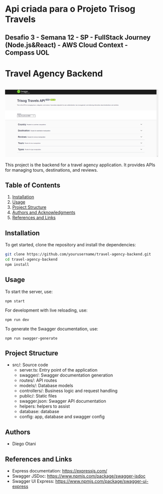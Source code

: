 # Api criada para o Projeto Trisog Travels

## Desafio 3 - Semana 12 - SP - FullStack Journey (Node.js&React) - AWS Cloud Context - Compass UOL

# Travel Agency Backend

<div align="center">
  <br/>
  <img src="docs/swagger.png" alt="Swagger page">
</div>


This project is the backend for a travel agency application. It provides APIs for managing tours, destinations, and reviews.

## Table of Contents

1. [Installation](#installation)
2. [Usage](#usage)
3. [Project Structure](#project-structure)
4. [Authors and Acknowledgments](#authors-and-acknowledgments)
5. [References and Links](#references-and-links)

## Installation

To get started, clone the repository and install the dependencies:

```bash
git clone https://github.com/yourusername/travel-agency-backend.git
cd travel-agency-backend
npm install
```

## Usage

To start the server, use:

```
npm start
```

For development with live reloading, use:
```
npm run dev
```

To generate the Swagger documentation, use:
```
npm run swagger-generate
```

## Project Structure
- src/: Source code
  - server.ts: Entry point of the application
  - swagger/: Swagger documentation generation
  - routes/: API routes
  - models/: Database models
  - controllers/: Business logic and request handling
  - public/: Static files
  - swagger.json: Swagger API documentation
  - helpers: helpers to assist 
  - database: database 
  - config: app, database and swagger config

## Authors

- Diego Otani

## References and Links

- Express documentation: https://expressjs.com/ 
- Swagger JSDoc: https://www.npmjs.com/package/swagger-jsdoc
- Swagger UI Express: https://www.npmjs.com/package/swagger-ui-express